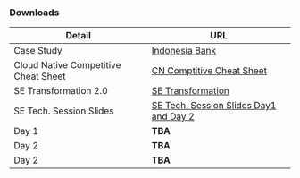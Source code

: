 

### Downloads

|  Detail         | URL |
|-----------|-----|
| Case Study| <a href="https://docs.google.com/document/d/17IDFjSlimabs2qpWCNVF_20ioArYWCKw/edit?usp=sharing&ouid=116503457773292881786&rtpof=true&sd=true" target="_blank">Indonesia Bank</a>  |
| Cloud Native Competitive Cheat Sheet| <a href="https://docs.google.com/spreadsheets/d/1BDZEw3RJtU_aTVe3faOOk8zzEZewRYSHrOu3r1p5YHY/edit?usp=sharing" target="_blank">CN Comptitive Cheat Sheet</a>  |
| SE Transformation 2.0| <a href="https://docs.google.com/presentation/d/1NHBj9uNxm4Es43DQ0NM29UATEMGdyAzB/edit?usp=sharing&ouid=116503457773292881786&rtpof=true&sd=true" target="_blank">SE Transformation</a>  |
| SE Tech. Session Slides |  <a href="https://docs.google.com/presentation/d/1-PZcS9FbSXqF2gQgXnWo5hsW8I1dJ3iC/edit?usp=sharing&ouid=100088690356943468558&rtpof=true&sd=true" target="_blank">SE Tech. Session Slides Day1 and Day 2</a> |
| Day 1 |  **TBA** |
| Day 2 |  **TBA** |
| Day 2 |  **TBA** |
